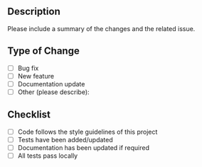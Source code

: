 ## Description
Please include a summary of the changes and the related issue. 

## Type of Change
- [ ] Bug fix
- [ ] New feature
- [ ] Documentation update
- [ ] Other (please describe):

## Checklist
- [ ] Code follows the style guidelines of this project
- [ ] Tests have been added/updated
- [ ] Documentation has been updated if required
- [ ] All tests pass locally
